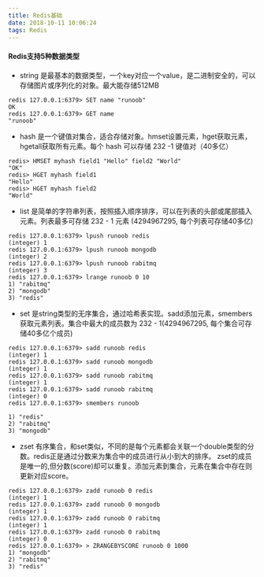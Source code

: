```yaml
---
title: Redis基础
date: 2018-10-11 10:06:24
tags: Redis
---
```

#### Redis支持5种数据类型
* string 是最基本的数据类型，一个key对应一个value，是二进制安全的，可以存储图片或序列化的对象。最大能存储512MB
```redis
redis 127.0.0.1:6379> SET name "runoob"
OK
redis 127.0.0.1:6379> GET name
"runoob"
```
* hash 是一个键值对集合，适合存储对象。hmset设置元素，hget获取元素，hgetall获取所有元素。每个 hash 可以存储 232 -1 键值对（40多亿）
```redis
redis> HMSET myhash field1 "Hello" field2 "World"
"OK"
redis> HGET myhash field1
"Hello"
redis> HGET myhash field2
"World"
```
* list 是简单的字符串列表，按照插入顺序排序，可以在列表的头部或尾部插入元素。列表最多可存储 232 - 1 元素 (4294967295, 每个列表可存储40多亿)
```redis
redis 127.0.0.1:6379> lpush runoob redis
(integer) 1
redis 127.0.0.1:6379> lpush runoob mongodb
(integer) 2
redis 127.0.0.1:6379> lpush runoob rabitmq
(integer) 3
redis 127.0.0.1:6379> lrange runoob 0 10
1) "rabitmq"
2) "mongodb"
3) "redis"
```
* set 是string类型的无序集合，通过哈希表实现。sadd添加元素，smembers获取元素列表。集合中最大的成员数为 232 - 1(4294967295, 每个集合可存储40多亿个成员)
```
redis 127.0.0.1:6379> sadd runoob redis
(integer) 1
redis 127.0.0.1:6379> sadd runoob mongodb
(integer) 1
redis 127.0.0.1:6379> sadd runoob rabitmq
(integer) 1
redis 127.0.0.1:6379> sadd runoob rabitmq
(integer) 0
redis 127.0.0.1:6379> smembers runoob

1) "redis"
2) "rabitmq"
3) "mongodb"
```
* zset 有序集合，和set类似，不同的是每个元素都会关联一个double类型的分数。redis正是通过分数来为集合中的成员进行从小到大的排序。
zset的成员是唯一的,但分数(score)却可以重复。添加元素到集合，元素在集合中存在则更新对应score。
```
redis 127.0.0.1:6379> zadd runoob 0 redis
(integer) 1
redis 127.0.0.1:6379> zadd runoob 0 mongodb
(integer) 1
redis 127.0.0.1:6379> zadd runoob 0 rabitmq
(integer) 1
redis 127.0.0.1:6379> zadd runoob 0 rabitmq
(integer) 0
redis 127.0.0.1:6379> > ZRANGEBYSCORE runoob 0 1000
1) "mongodb"
2) "rabitmq"
3) "redis"
```